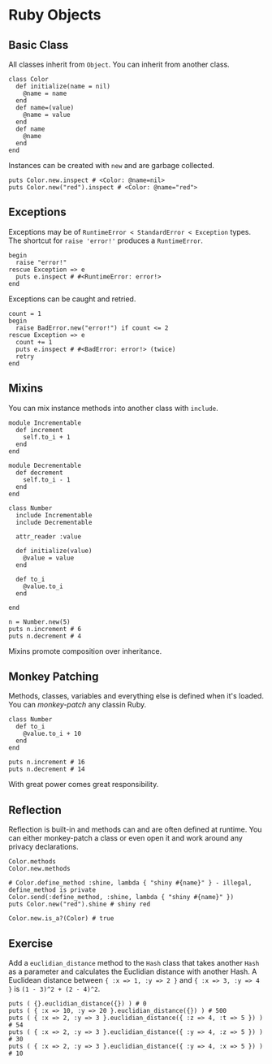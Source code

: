 Ruby Objects
============

Basic Class
-----------

All classes inherit from `Object`. You can inherit from another class.

    class Color
      def initialize(name = nil)
        @name = name
      end
      def name=(value)
        @name = value
      end
      def name
        @name
      end
    end

Instances can be created with `new` and are garbage collected.

    puts Color.new.inspect # <Color: @name=nil>
    puts Color.new("red").inspect # <Color: @name="red">

Exceptions
----------

Exceptions may be of `RuntimeError < StandardError < Exception` types. The shortcut for `raise 'error!'` produces a `RuntimeError`.

    begin
      raise "error!"
    rescue Exception => e
      puts e.inspect # #<RuntimeError: error!>
    end

Exceptions can be caught and retried.

    count = 1
    begin
      raise BadError.new("error!") if count <= 2
    rescue Exception => e
      count += 1
      puts e.inspect # #<BadError: error!> (twice)
      retry
    end

Mixins
------

You can mix instance methods into another class with `include`.

    module Incrementable
      def increment
        self.to_i + 1
      end
    end

    module Decrementable
      def decrement
        self.to_i - 1
      end
    end

    class Number
      include Incrementable
      include Decrementable  

      attr_reader :value

      def initialize(value)
        @value = value
      end

      def to_i
        @value.to_i
      end

    end

    n = Number.new(5)
    puts n.increment # 6
    puts n.decrement # 4

Mixins promote composition over inheritance.

Monkey Patching
---------------

Methods, classes, variables and everything else is defined when it's loaded. You can *monkey-patch* any classin Ruby.

    class Number
      def to_i
        @value.to_i + 10
      end
    end

    puts n.increment # 16
    puts n.decrement # 14

With great power comes great responsibility.

Reflection
----------

Reflection is built-in and methods can and are often defined at runtime. You can either monkey-patch a class or even open it and work around any privacy declarations.

    Color.methods
    Color.new.methods

    # Color.define_method :shine, lambda { "shiny #{name}" } - illegal, define_method is private
    Color.send(:define_method, :shine, lambda { "shiny #{name}" })
    puts Color.new("red").shine # shiny red

    Color.new.is_a?(Color) # true

Exercise
--------

Add a `euclidian_distance` method to the `Hash` class that takes another `Hash` as a parameter and calculates the Euclidian distance with another Hash. A Euclidean distance between `{ :x => 1, :y => 2 }` and `{ :x => 3, :y => 4 }` is `(1 - 3)^2 + (2 - 4)^2`.

    puts ( {}.euclidian_distance({}) ) # 0
    puts ( { :x => 10, :y => 20 }.euclidian_distance({}) ) # 500
    puts ( { :x => 2, :y => 3 }.euclidian_distance({ :z => 4, :t => 5 }) ) # 54
    puts ( { :x => 2, :y => 3 }.euclidian_distance({ :y => 4, :z => 5 }) ) # 30
    puts ( { :x => 2, :y => 3 }.euclidian_distance({ :y => 4, :x => 5 }) ) # 10

